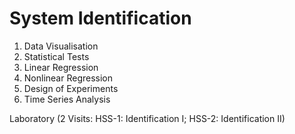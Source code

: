 # System Identification

1. Data Visualisation
2. Statistical Tests
3. Linear Regression
4. Nonlinear Regression
5. Design of Experiments
6. Time Series Analysis

Laboratory (2 Visits: HSS-1: Identification I; HSS-2: Identification II)
